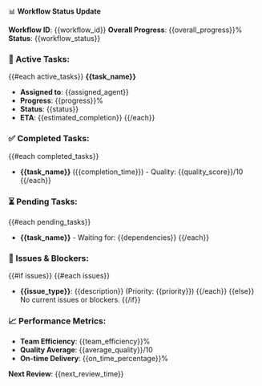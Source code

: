 📊 **Workflow Status Update**

**Workflow ID**: {{workflow_id}}
**Overall Progress**: {{overall_progress}}%
**Status**: {{workflow_status}}

### 🎯 Active Tasks:
{{#each active_tasks}}
**{{task_name}}**
- **Assigned to**: {{assigned_agent}}
- **Progress**: {{progress}}%
- **Status**: {{status}}
- **ETA**: {{estimated_completion}}
{{/each}}

### ✅ Completed Tasks:
{{#each completed_tasks}}
- **{{task_name}}** ({{completion_time}}) - Quality: {{quality_score}}/10
{{/each}}

### ⏳ Pending Tasks:
{{#each pending_tasks}}
- **{{task_name}}** - Waiting for: {{dependencies}}
{{/each}}

### 🚨 Issues & Blockers:
{{#if issues}}
{{#each issues}}
- **{{issue_type}}**: {{description}} (Priority: {{priority}})
{{/each}}
{{else}}
No current issues or blockers.
{{/if}}

### 📈 Performance Metrics:
- **Team Efficiency**: {{team_efficiency}}%
- **Quality Average**: {{average_quality}}/10
- **On-time Delivery**: {{on_time_percentage}}%

**Next Review**: {{next_review_time}}
